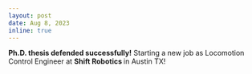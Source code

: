 ```yaml
---
layout: post
date: Aug 8, 2023
inline: true
---
```


 <b> Ph.D. thesis defended successfully!</b> Starting a new job as Locomotion Control Engineer at  <b> Shift Robotics </b> in Austin TX!

